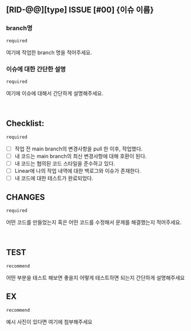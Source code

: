 ## [RID-@@][type] ISSUE [#00] {이슈 이름}

### branch명

`required`

여기에 작업한 branch 명을 적어주세요.

### 이슈에 대한 간단한 설명

`required`

여기에 이슈에 대해서 간단하게 설명해주세요.

<br>

## Checklist:

`required`

- [ ] 작업 전 main branch의 변경사항을 pull 한 이후, 작업했다.
- [ ] 내 코드는 main branch의 최신 변경사항에 대해 호환이 된다.
- [ ] 내 코드는 협의된 코드 스타일을 준수하고 있다.
- [ ] Linear에 나의 작업 내역에 대한 백로그와 이슈가 존재한다.
- [ ] 내 코드에 대한 테스트가 완료되었다.

## CHANGES

`required`

어떤 코드를 만들었는지 혹은 어떤 코드를 수정해서 문제를 해결했는지 적어주세요.

<br>

## TEST

`recommend`

어떤 부분을 테스트 해보면 좋을지 어떻게 테스트하면 되는지 간단하게 설명해주세요

## EX

`recommend`

예시 사진이 있다면 여기에 첨부해주세요
